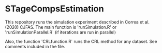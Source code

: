 # STageCompsEstimation
This repository runs the simulation experiment described in Correa et al. (2020) CJFAS.
The main function is 'runSimulation.R' or 'runSimulationParallel.R' (if iterations are run in parallel)

Also, the function 'CRLfunction.R' runs the CRL method for any dataset. See comments included in the file.
